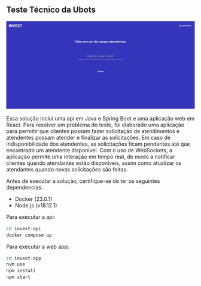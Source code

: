 ## Teste Técnico da Ubots

![screenshot](https://raw.githubusercontent.com/mateusmento/invext/main/screenshot.jpeg)

Essa solução inclui uma api em Java e Spring Boot e uma aplicação web em React. Para resolver um problema do teste, foi elaborado uma aplicação para permitir que clientes possam fazer solicitação de atendimentos e atendentes possam atender e finalizar as solicitações. Em caso de indisponibilidade dos atendentes, as solicitações ficam pendentes até que encontrado um atendente disponível. Com o uso de WebSockets, a aplicação permite uma interação em tempo real, de modo a notificar clientes quando atendantes estão disponíveis, assim como atualizar os atendantes quando novas solicitações são feitas.

Antes de executar a solução, certifique-se de ter os seguintes dependencias:

- Docker (23.0.1)
- Node.js (v18.12.1)

Para executar a api:
```bash
cd invext-api
docker compose up
```

Para executar a web app:
```bash
cd invext-app
nvm use
npm install
npm start
```
